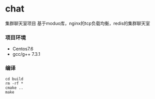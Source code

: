 # chat
集群聊天室项目
基于moduo库，nginx的tcp负载均衡，redis的集群聊天室

### 项目环境
- Centos7.6
- gcc/g++ 7.3.1

### 编译
~~~
cd build
rm -rf *
cmake ..
make
